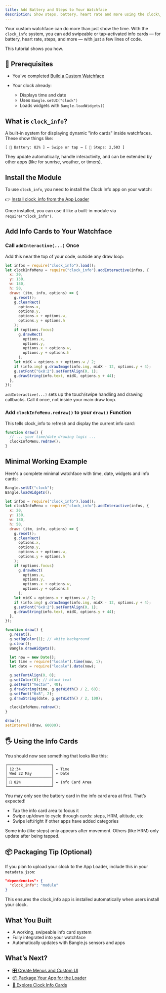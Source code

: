 ```yaml
---
title: Add Battery and Steps to Your Watchface
description: Show steps, battery, heart rate and more using the clock\_info system.
---
```


Your custom watchface can do more than just show the time. With the `clock_info` system, you can add swipeable or tap-activated info cards — for battery, heart rate, steps, and more — with just a few lines of code.

This tutorial shows you how.

## 🧠 Prerequisites

- You’ve completed [Build a Custom Watchface](../building-a-watchface)
- Your clock already:

  - Displays time and date
  - Uses `Bangle.setUI("clock")`
  - Loads widgets with `Bangle.loadWidgets()`

## What is `clock_info`?

A built-in system for displaying dynamic "info cards" inside watchfaces. These show things like:

```text
[ 🔋 Battery: 82% ] ← Swipe or tap → [ 👟 Steps: 2,503 ]
```

They update automatically, handle interactivity, and can be extended by other apps (like for sunrise, weather, or timers).

## Install the Module

To use `clock_info`, you need to install the Clock Info app on your watch:

👉 [Install clock_info from the App Loader](https://banglejs.com/apps/?id=clockinfo)

Once installed, you can use it like a built-in module via `require("clock_info")`.

## Add Info Cards to Your Watchface

### Call `addInteractive(...)` Once

Add this near the top of your code, outside any draw loop:

```js
let infos = require("clock_info").load();
let clockInfoMenu = require("clock_info").addInteractive(infos, {
  x: 20,
  y: 130,
  w: 180,
  h: 50,
  draw: (itm, info, options) => {
    g.reset();
    g.clearRect(
      options.x,
      options.y,
      options.x + options.w,
      options.y + options.h
    );
    if (options.focus)
      g.drawRect(
        options.x,
        options.y,
        options.x + options.w,
        options.y + options.h
      );
    let midX = options.x + options.w / 2;
    if (info.img) g.drawImage(info.img, midX - 12, options.y + 4);
    g.setFont("6x8:2").setFontAlign(0, 1);
    g.drawString(info.text, midX, options.y + 44);
  },
});
```

`addInteractive(...)` sets up the touch/swipe handling and drawing callbacks. Call it once, not inside your main draw loop.

### Add `clockInfoMenu.redraw()` to your `draw()` Function

This tells clock_info to refresh and display the current info card:

```js
function draw() {
  // ... your time/date drawing logic ...
  clockInfoMenu.redraw();
}
```

## Minimal Working Example

Here's a complete minimal watchface with time, date, widgets and info cards:

```js
Bangle.setUI("clock");
Bangle.loadWidgets();

let infos = require("clock_info").load();
let clockInfoMenu = require("clock_info").addInteractive(infos, {
  x: 20,
  y: 130,
  w: 180,
  h: 50,
  draw: (itm, info, options) => {
    g.reset();
    g.clearRect(
      options.x,
      options.y,
      options.x + options.w,
      options.y + options.h
    );
    if (options.focus)
      g.drawRect(
        options.x,
        options.y,
        options.x + options.w,
        options.y + options.h
      );
    let midX = options.x + options.w / 2;
    if (info.img) g.drawImage(info.img, midX - 12, options.y + 4);
    g.setFont("6x8:2").setFontAlign(0, 1);
    g.drawString(info.text, midX, options.y + 44);
  },
});

function draw() {
  g.reset();
  g.setBgColor(1); // white background
  g.clear();
  Bangle.drawWidgets();

  let now = new Date();
  let time = require("locale").time(now, 1);
  let date = require("locale").date(now);

  g.setFontAlign(0, 0);
  g.setColor(0); // black text
  g.setFont("Vector", 40);
  g.drawString(time, g.getWidth() / 2, 60);
  g.setFont("6x8", 2);
  g.drawString(date, g.getWidth() / 2, 100);

  clockInfoMenu.redraw();
}

draw();
setInterval(draw, 60000);
```

## 🖐️ Using the Info Cards

You should now see something that looks like this:

```text
┌────────────────────┐
│ 12:34              │ ← Time
│ Wed 22 May         │ ← Date
│────────────────────│
│ 🔋 82%              │ ← Info Card Area
└────────────────────┘
```

You may only see the battery card in the info card area at first. That’s expected!

- Tap the info card area to focus it
- Swipe up/down to cycle through cards: steps, HRM, altitude, etc
- Swipe left/right if other apps have added categories

Some info (like steps) only appears after movement. Others (like HRM) only update after being tapped.

## 📦 Packaging Tip (Optional)

If you plan to upload your clock to the App Loader, include this in your `metadata.json`:

```json
"dependencies": {
  "clock_info": "module"
}
```

This ensures the clock_info app is installed automatically when users install your clock.

## What You Built

- A working, swipeable info card system
- Fully integrated into your watchface
- Automatically updates with Bangle.js sensors and apps

## What’s Next?

- [🎛 Create Menus and Custom UI](../custom-ui)
- [📦 Package Your App for the Loader](../app-packaging)
- [📘 Explore Clock Info Cards](https://banglejs.com/apps/?q=clkinfo)
